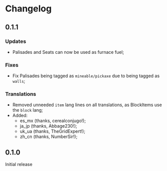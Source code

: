 # Changelog

## 0.1.1

### Updates
- Palisades and Seats can now be used as furnace fuel;

### Fixes
- Fix Palisades being tagged as `mineable/pickaxe` due to being tagged as `walls`;

### Translations
- Removed unneeded `item` lang lines on all translations, as BlockItems use the `block` lang;
- Added:
  - es_mx (thanks, cerealconjugo!);
  - ja_jp (thanks, Abbage230!);
  - uk_ua (thanks, TheGridExpert!);
  - zh_cn (thanks, NumberSir!);

## 0.1.0

Initial release